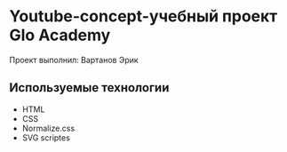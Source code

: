 # Youtube-concept-учебный проект Glo Academy 
Проект выполнил: Вартанов Эрик 

##  Используемые технологии 
- HTML
- CSS
- Normalize.css
- SVG scriptes
